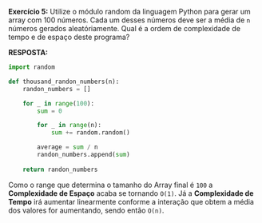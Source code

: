 **Exercício 5:** Utilize o módulo random da linguagem Python para gerar um array com 100 números. Cada um desses números deve ser a média de `n` números gerados aleatóriamente. Qual é a ordem de complexidade de tempo e de espaço deste programa?

**RESPOSTA:**

```py
import random

def thousand_randon_numbers(n):
    randon_numbers = []

    for _ in range(100):
        sum = 0

        for _ in range(n):
            sum += random.random()

        average = sum / n
        randon_numbers.append(sum)
    
    return randon_numbers
```

Como o range que determina o tamanho do Array final é `100` a **Complexidade de Espaço** acaba se tornando `O(1)`. Já a **Complexidade de Tempo** irá aumentar linearmente conforme a interação que obtem a média dos valores for aumentando, sendo então `O(n)`.
